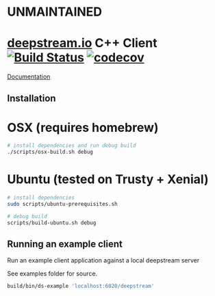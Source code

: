 # UNMAINTAINED  

[deepstream.io](http://deepstream.io/) C++ Client [![Build Status](https://travis-ci.org/deepstreamIO/deepstream.io-client-cpp.svg?branch=master)](https://travis-ci.org/deepstreamIO/deepstream.io-client-cpp) [![codecov](https://codecov.io/gh/deepstreamIO/deepstream.io-client-cpp/branch/master/graph/badge.svg)](https://codecov.io/gh/deepstreamIO/deepstream.io-client-cpp)
=======================

[Documentation](http://dsh.cloud/docs/client-cpp/Deepstream/)

Installation
------------

# OSX (requires homebrew)

```bash
# install dependencies and run debug build
./scripts/osx-build.sh debug
```

# Ubuntu (tested on Trusty + Xenial)
```bash
# install dependencies
sudo scripts/ubuntu-prerequisites.sh

# debug build
scripts/build-ubuntu.sh debug
```

Running an example client
-------------------------

Run an example client application against a local deepstream server

See examples folder for source.

```bash
build/bin/ds-example 'localhost:6020/deepstream'
```
